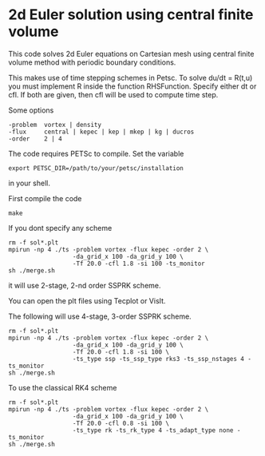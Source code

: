 # 2d Euler solution using central finite volume

This code solves 2d Euler equations on Cartesian mesh using central finite volume method with periodic boundary conditions.

This makes use of time stepping schemes in Petsc. To solve du/dt = R(t,u) you must implement R inside the function RHSFunction. Specify either dt or cfl. If both are given, then cfl will be used to compute time step. 

Some options
```
-problem  vortex | density
-flux     central | kepec | kep | mkep | kg | ducros
-order    2 | 4
```

The code requires PETSc to compile. Set the variable
```
export PETSC_DIR=/path/to/your/petsc/installation
```
in your shell.

First compile the code
```
make
```
If you dont specify any scheme
```
rm -f sol*.plt
mpirun -np 4 ./ts -problem vortex -flux kepec -order 2 \
                  -da_grid_x 100 -da_grid_y 100 \
                  -Tf 20.0 -cfl 1.8 -si 100 -ts_monitor 
sh ./merge.sh
```
it will use 2-stage, 2-nd order SSPRK scheme.

You can open the plt files using Tecplot or VisIt.

The following will use 4-stage, 3-order SSPRK scheme.
```
rm -f sol*.plt
mpirun -np 4 ./ts -problem vortex -flux kepec -order 2 \
                  -da_grid_x 100 -da_grid_y 100 \
                  -Tf 20.0 -cfl 1.8 -si 100 \
                  -ts_type ssp -ts_ssp_type rks3 -ts_ssp_nstages 4 -ts_monitor 
sh ./merge.sh
```
To use the classical RK4 scheme
```
rm -f sol*.plt
mpirun -np 4 ./ts -problem vortex -flux kepec -order 2 \
                  -da_grid_x 100 -da_grid_y 100 \
                  -Tf 20.0 -cfl 0.8 -si 100 \
                  -ts_type rk -ts_rk_type 4 -ts_adapt_type none -ts_monitor 
sh ./merge.sh
```